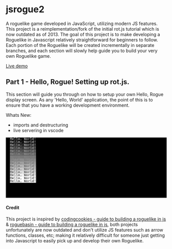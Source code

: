 # jsrogue2

A roguelike game developed in JavaScript, utilizing modern JS features. This project is a reimplementation/fork of the initial rot.js tutorial which is now outdated as of 2013. 
The goal of this project is to make developing a Roguelike in Javascript relatively straightforward for beginners to follow. Each portion of the Roguelike will be created incrementally in separate branches, and each section will slowly help guide you to build your very own Roguelike game. 

[Live demo](https://edgar-montano.github.io/jsrogue2/)


## Part 1 - Hello, Rogue! Setting up rot.js. 

This section will guide you through on how to setup your own Hello, Rogue display screen.  As any 'Hello, World' application, the point of this is to ensure that you have a working development environment.

Whats New: 
- imports and destructuring
- live servering in vscode

![Part 1 - Displaying Hello World](screenshots/part-1-hello-world.png)


#### Credit

This project is inspired by [codingcookies - guide to building a roguelike in js](http://www.codingcookies.com/2013/04/01/building-a-roguelike-in-javascript-part-1/) &
[roguebasin - guide to building a roguelike in js](http://www.roguebasin.roguelikedevelopment.org/index.php?title=Rot.js_tutorial), both projects unfortunately are now outdated and don't utilize JS features such as arrow functions, classes, etc; making it relatively difficult for someone just getting into Javascript to easily pick up and develop their own Roguelike. 
